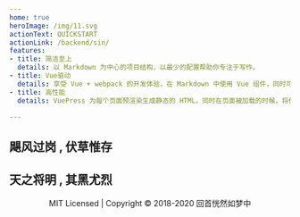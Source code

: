 ```yaml
---
home: true
heroImage: /img/11.svg
actionText: QUICKSTART
actionLink: /backend/sin/
features:
- title: 简洁至上
  details: 以 Markdown 为中心的项目结构，以最少的配置帮助你专注于写作。
- title: Vue驱动
  details: 享受 Vue + webpack 的开发体验，在 Markdown 中使用 Vue 组件，同时可以使用 Vue 来开发自定义主题。
- title: 高性能
  details: VuePress 为每个页面预渲染生成静态的 HTML，同时在页面被加载的时候，将作为 SPA 运行。

---
```


## 飓风过岗 , 伏草惟存 
## 天之将明 , 其黑尤烈

<p style="text-align:center;">MIT Licensed | Copyright © 2018-2020 回首恍然如梦中</p>




